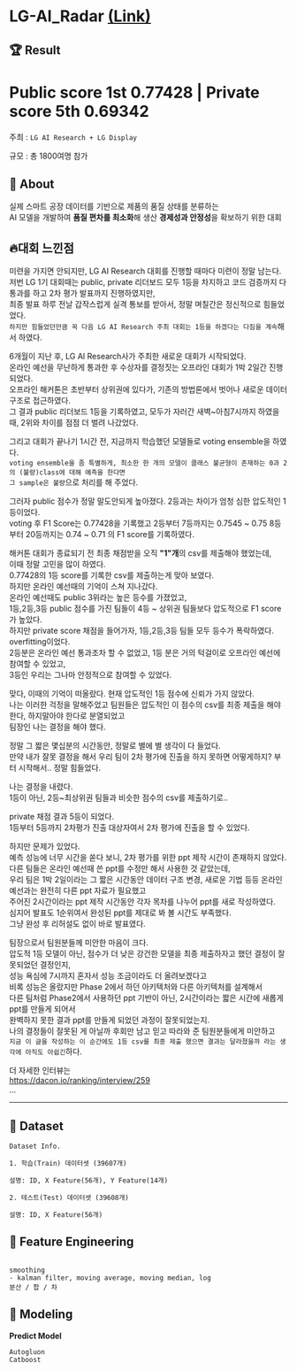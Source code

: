 # LG-AI_Radar [(Link)](https://dacon.io/competitions/official/236080/leaderboard)

## 🏆 Result
# **Public score 1st** 0.77428 | **Private score 5th** 0.69342

주최 : ```LG AI Research + LG Display```

규모 : 총 1800여명 참가

  

  
## 🧐 About
실제 스마트 공장 데이터를 기반으로 제품의 품질 상태를 분류하는   
AI 모델을 개발하여 **품질 편차를 최소화**해 생산 **경제성과 안정성**을 확보하기 위한 대회   
  
  
  
  

## 🔥**대회 느낀점**
미련을 가지면 안되지만, LG AI Research 대회를 진행할 때마다 미련이 정말 남는다.  
저번 LG 1기 대회때는 public, private 리더보드 모두 1등을 차지하고 코드 검증까지 다 통과를 하고 2차 평가 발표까지 진행하였지만,  
최종 발표 하루 전날 갑작스럽게 실격 통보를 받아서, 정말 며칠간은 정신적으로 힘들었었다.  
```하지만 힘들었던만큼 꼭 다음 LG AI Research 주최 대회는 1등을 하겠다는 다짐을 계속```해서 하였다.  

6개월이 지난 후, LG AI Research사가 주최한 새로운 대회가 시작되었다.    
온라인 예선을 무난하게 통과한 후 수상자를 결정짓는 오프라인 대회가 1박 2일간 진행되었다.    
오프라인 해커톤은 초반부터 상위권에 있다가, 기존의 방법론에서 벗어나 새로운 데이터 구조로 접근하였다.  
그 결과 public 리더보드 1등을 기록하였고, 모두가 자러간 새벽~아침7시까지 하였을 때, 2위와 차이를 점점 더 벌려 나갔었다.  

그리고 대회가 끝나기 1시간 전, 지금까지 학습했던 모델들로 voting ensemble을 하였다.  
```voting ensemble을 좀 특별하게, 최소한 한 개의 모델이 클래스 불균형이 존재하는 0과 2의 (불량)class에 대해 예측을 한다면```  
```그 sample은 불량```으로 처리를 해 주었다.  

그러자 public 점수가 정말 말도안되게 높아졌다. 2등과는 차이가 엄청 심한 압도적인 1등이었다.  
voting 후 F1 Score는 0.77428을 기록했고 2등부터 7등까지는 0.7545 ~ 0.75 8등부터 20등까지는 0.74 ~ 0.71 의 F1 score를 기록하였다.  

해커톤 대회가 종료되기 전 최종 채점받을 오직 **"1"개**의 csv를 제출해야 했었는데,  
이때 정말 고민을 많이 하였다.  
0.77428의 1등 score를 기록한 csv를 제출하는게 맞아 보였다.  
하지만 온라인 예선때의 기억이 스쳐 지나갔다.  
온라인 예선때도 public 3위라는 높은 등수를 가졌었고,    
1등,2등,3등 public 점수를 가진 팀들이 4등 ~ 상위권 팀들보다 압도적으로 F1 score가 높았다.    
하지만 private score 채점을 들어가자, 1등,2등,3등 팀들 모두 등수가 폭락하였다.    
overfitting이었다.  
2등분은 온라인 예선 통과조차 할 수 없었고, 1등 분은 거의 턱걸이로 오프라인 예선에 참여할 수 있었고,  
3등인 우리는 그나마 안정적으로 참여할 수 있었다.  

맞다, 이때의 기억이 떠올랐다. 현재 압도적인 1등 점수에 신뢰가 가지 않았다.  
나는 이러한 걱정을 말해주었고 팀원들은 압도적인 이 점수의 csv를 최종 제출을 해야한다, 하지말아야 한다로 분열되었고  
팀장인 나는 결정을 해야 했다.  

정말 그 짧은 몇십분의 시간동안, 정말로 별에 별 생각이 다 들었다.  
만약 내가 잘못 결정을 해서 우리 팀이 2차 평가에 진출을 하지 못하면 어떻게하지? 부터 시작해서.. 정말 힘들었다.    

나는 결정을 내렸다.  
1등이 아닌, 2등~최상위권 팀들과 비슷한 점수의 csv를 제출하기로..  

private 채점 결과 5등이 되었다.   
1등부터 5등까지 2차평가 진출 대상자여서 2차 평가에 진출을 할 수 있었다.   

하지만 문제가 있었다.  
예측 성능에 너무 시간을 쏟다 보니, 2차 평가를 위한 ppt 제작 시간이 존재하지 않았다.  
다른 팀들은 온라인 예선때 쓴 ppt를 수정만 해서 사용한 것 같았는데,  
우리 팀은 1박 2일이라는 그 짧은 시간동안 데이터 구조 변경, 새로운 기법 등등 온라인 예선과는 완전히 다른 ppt 자료가 필요했고  
주어진 2시간이라는 ppt 제작 시간동안 각자 목차를 나누어 ppt를 새로 작성하였다.  
심지어 발표도 1순위여서 완성된 ppt를 제대로 봐 볼 시간도 부족했다.  
그냥 완성 후 리허설도 없이 바로 발표였다.   

팀장으로서 팀원분들께 미안한 마음이 크다.   
압도적 1등 모델이 아닌, 점수가 더 낮은 강건한 모델을 최종 제출하자고 했던 결정이 잘못되었던 결정인지,   
성능 욕심에 7시까지 혼자서 성능 조금이라도 더 올려보겠다고  
비록 성능은 올랐지만 Phase 2에서 하던 아키텍처와 다른 아키텍처를 설계해서  
다른 팀처럼 Phase2에서 사용하던 ppt 기반이 아닌, 2시간이라는 짧은 시간에 새롭게 ppt를 만들게 되어서  
완벽하지 못한 결과 ppt를 만들게 되었던 과정이 잘못되었는지.  
나의 결정들이 잘못된 게 아닐까 후회만 남고 믿고 따라와 준 팀원분들에게 미안하고  
```지금 이 글을 작성하는 이 순간에도 1등 csv를 최종 제출 했으면 결과는 달라졌을까 라는 생각에 아직도 아쉽긴```하다.  

더 자세한 인터뷰는    
https://dacon.io/ranking/interview/259  
... 


---

## 📖 Dataset
```
Dataset Info.

1. 학습(Train) 데이터셋 (39607개)

설명: ID, X Feature(56개), Y Feature(14개)

2. 테스트(Test) 데이터셋 (39608개)

설명: ID, X Feature(56개)

```


## 🔧 Feature Engineering
```

smoothing
- kalman filter, moving average, moving median, log
분산 / 합 / 차

```

## 🎈 Modeling

**Predict Model**
```
Autogluon
Catboost
```
